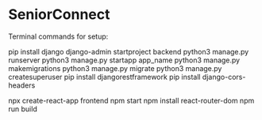 # SeniorConnect

Terminal commands for setup:

pip install django
django-admin startproject backend
python3 manage.py runserver
python3 manage.py startapp app_name
python3 manage.py makemigrations
python3 manage.py migrate
python3 manage.py createsuperuser
pip install djangorestframework
pip install django-cors-headers

npx create-react-app frontend
npm start
npm install react-router-dom
npm run build